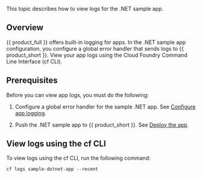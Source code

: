 This topic describes how to view logs for the .NET sample app.

## Overview

{{ product_full }} offers built-in logging for apps. In the .NET sample
app configuration, you configure a global error handler that sends logs
to {{ product_short }}. View your app logs using the Cloud Foundry Command
Line Interface (cf CLI).

## Prerequisites

Before you can view app logs, you must do the following:

1. Configure a global error handler for the sample .NET app. See
[Configure app logging](../configure-app-logs).

1. Push the .NET sample app to {{ product_short }}. See [Deploy the app](../deploy-app).

## View logs using the cf CLI

To view logs using the cf CLI, run the following command:

``` shell
cf logs sample-dotnet-app --recent
```
